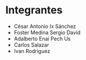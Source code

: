 # Integrantes
- César Antonio Ix Sánchez
- Foster Medina Sergio David
- Adalberto Enai Pech Us
- Carlos Salazar
- Ivan Rodriguez
